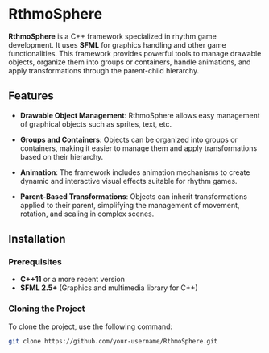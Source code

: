 # RthmoSphere

**RthmoSphere** is a C++ framework specialized in rhythm game development. It uses **SFML** for graphics handling and other game functionalities. This framework provides powerful tools to manage drawable objects, organize them into groups or containers, handle animations, and apply transformations through the parent-child hierarchy.

## Features

- **Drawable Object Management**: RthmoSphere allows easy management of graphical objects such as sprites, text, etc.

- **Groups and Containers**: Objects can be organized into groups or containers, making it easier to manage them and apply transformations based on their hierarchy.

- **Animation**: The framework includes animation mechanisms to create dynamic and interactive visual effects suitable for rhythm games.

- **Parent-Based Transformations**: Objects can inherit transformations applied to their parent, simplifying the management of movement, rotation, and scaling in complex scenes.

## Installation

### Prerequisites

- **C++11** or a more recent version  
- **SFML 2.5+** (Graphics and multimedia library for C++)

### Cloning the Project

To clone the project, use the following command:

```bash
git clone https://github.com/your-username/RthmoSphere.git
